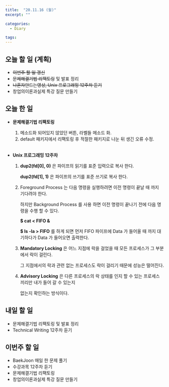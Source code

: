 ```yaml
---
title:  "20.11.16 (월)"
excerpt: ""

categories:
  - Diary

tags:
---
```


## 오늘 할 일 (계획)

- ~~이번주 할 일 갱신~~
- ~~문제해결기법 리팩토링~~ 및 발표 정리
- ~~나혼자만드는영상, Unix 프로그래밍 12주차 듣기~~
- 창업의이론과실제 특강 질문 만들기

## 오늘 한 일

- **문제해결기법 리팩토링**

  1. 메소드화 되어있지 않았던 버튼, 라벨들 메소드 화.
  2. default 패키지에서 리팩토링 후 적절한 패키지로 나눈 뒤 생긴 오류 수정.

  <br>

- **Unix 프로그래밍 12주차**

  1. **dup2(fd[0], 0)** 은 파이프의 읽기를 표준 입력으로 복사 한다.

     **dup2(fd[1], 1)** 은 파이프의 쓰기를 표준 쓰기로 복사 한다.

  2. Foreground Process 는 다음 명령을 실행하려면 이전 명령이 끝날 때 까지 기다려야 한다.

     하지만 Background Process 를 사용 하면 이전 명령이 끝나기 전에 다음 명령을 수행 할 수 있다.

     **$ cat < FIFO &**

     **$ ls -la > FIFO** 를 하게 되면 먼저 FIFO 파이프에 Data 가 들어올 때 까지 대기하다가 Data 가 들어오면 출력한다.

  3. **Mandatory Locking** 은 어느 지점에 락을 걸었을 때 모든 프로세스가 그 부분에서 락이 걸린다.

     그 지점에서의 락과 관련 없는 프로세스도 락이 걸리기 때문에 성능은 떨어진다.

  4. **Advisory Locking** 은 다른 프로세스의 락 상태를 인지 할 수 있는 프로세스 끼리만 내가 들어 갈 수 있는지

     없는지 확인하는 방식이다.

## 내일 할 일

- 문제해결기법 리팩토링 및 발표 정리
- Technical Writing 12주차 듣기

## 이번주 할 일

- BaekJoon 매일 한 문제 풀기
- 수강과목 12주차 듣기
- 문제해결기법 리팩토링
- 창업의이론과실제 특강 질문 만들기

<br>